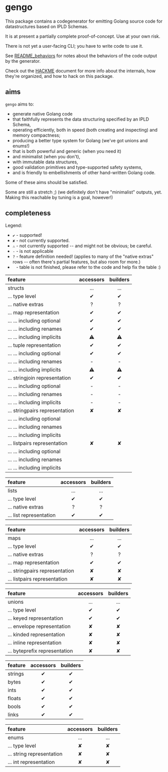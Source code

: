 gengo
=====

This package contains a codegenerator for emitting Golang source code
for datastructures based on IPLD Schemas.

It is at present a partially complete proof-of-concept.  Use at your own risk.

There is not yet a user-facing CLI; you have to write code to use it.

See [README_behaviors](README_behaviors.md) for notes about the behaviors of the code output by the generator.

Check out the [HACKME](HACKME.md) document for more info about the internals,
how they're organized, and how to hack on this package.


aims
----

`gengo` aims to:

- generate native Golang code
- that faithfully represents the data structuring specified by an IPLD Schema,
- operating efficiently, both in speed (both creating and inspecting) and memory compactness;
- producing a better type system for Golang (we've got unions and enums!)
- that is both powerful and generic (when you need it)
- and minimalist (when you don't),
- with immutable data structures,
- good validation primitives and type-supported safety systems,
- and is friendly to embellishments of other hand-written Golang code.

Some of these aims should be satisfied.

Some are still a stretch ;)  (we definitely don't have "minimalist" outputs, yet.
Making this reachable by tuning is a goal, however!)


completeness
------------

Legend:

- `✔` - supported!
- `✘` - not currently supported.
- `⚠` - not currently supported -- and might not be obvious; be careful.
- `-` - is not applicable
- `?` - feature definition needed!  (applies to many of the "native extras" rows -- often there's partial features, but also room for more.)
- ` ` - table is not finished, please refer to the code and help fix the table :)

| feature                        | accessors | builders |
|:-------------------------------|:---------:|:--------:|
| structs                        |    ...    |    ...   |
| ... type level                 |     ✔     |     ✔    |
| ... native extras              |     ?     |     ?    |
| ... map representation         |     ✔     |     ✔    |
| ... ... including optional     |     ✔     |     ✔    |
| ... ... including renames      |     ✔     |     ✔    |
| ... ... including implicits    |     ⚠     |     ⚠    |
| ... tuple representation       |     ✔     |     ✔    |
| ... ... including optional     |     ✔     |     ✔    |
| ... ... including renames      |     -     |     -    |
| ... ... including implicits    |     ⚠     |     ⚠    |
| ... stringjoin representation  |     ✔     |     ✔    |
| ... ... including optional     |     -     |     -    |
| ... ... including renames      |     -     |     -    |
| ... ... including implicits    |     -     |     -    |
| ... stringpairs representation |     ✘     |     ✘    |
| ... ... including optional     |           |          |
| ... ... including renames      |           |          |
| ... ... including implicits    |           |          |
| ... listpairs representation   |     ✘     |     ✘    |
| ... ... including optional     |           |          |
| ... ... including renames      |           |          |
| ... ... including implicits    |           |          |

| feature                        | accessors | builders |
|:-------------------------------|:---------:|:--------:|
| lists                          |    ...    |    ...   |
| ... type level                 |     ✔     |     ✔    |
| ... native extras              |     ?     |     ?    |
| ... list representation        |     ✔     |     ✔    |

| feature                        | accessors | builders |
|:-------------------------------|:---------:|:--------:|
| maps                           |    ...    |    ...   |
| ... type level                 |     ✔     |     ✔    |
| ... native extras              |     ?     |     ?    |
| ... map representation         |     ✔     |     ✔    |
| ... stringpairs representation |     ✘     |     ✘    |
| ... listpairs representation   |     ✘     |     ✘    |

| feature                        | accessors | builders |
|:-------------------------------|:---------:|:--------:|
| unions                         |    ...    |    ...   |
| ... type level                 |     ✔     |     ✔    |
| ... keyed representation       |     ✔     |     ✔    |
| ... envelope representation    |     ✘     |     ✘    |
| ... kinded representation      |     ✘     |     ✘    |
| ... inline representation      |     ✘     |     ✘    |
| ... byteprefix representation  |     ✘     |     ✘    |

| feature                        | accessors | builders |
|:-------------------------------|:---------:|:--------:|
| strings                        |     ✔     |     ✔    |
| bytes                          |     ✔     |     ✔    |
| ints                           |     ✔     |     ✔    |
| floats                         |     ✔     |     ✔    |
| bools                          |     ✔     |     ✔    |
| links                          |     ✔     |     ✔    |

| feature                        | accessors | builders |
|:-------------------------------|:---------:|:--------:|
| enums                          |    ...    |    ...   |
| ... type level                 |     ✘     |     ✘    |
| ... string representation      |     ✘     |     ✘    |
| ... int representation         |     ✘     |     ✘    |
